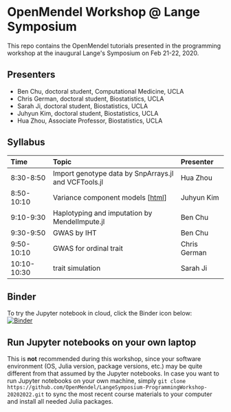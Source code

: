 # OpenMendel Workshop @ Lange Symposium

This repo contains the OpenMendel tutorials presented in the programming workshop at the inaugural Lange's Symposium on Feb 21-22, 2020.

## Presenters

* Ben Chu, doctoral student, Computational Medicine, UCLA  
* Chris German, doctoral student, Biostatistics, UCLA  
* Sarah Ji, doctoral student, Biostatistics, UCLA  
* Juhyun Kim, doctoral student, Biostatistics, UCLA  
* Hua Zhou, Associate Professor, Biostatistics, UCLA  

## Syllabus

| Time | Topic | Presenter |  
|:-----------|:------------|:------------|  
| 8:30-8:50 | Import genotype data by SnpArrays.jl and VCFTools.jl | Hua Zhou |  
| 8:50-10:10 | Variance component models \[[html](./03-varcomp/varcomp.html)\] | Juhyun Kim |  
| 9:10-9:30 | Haplotyping and imputation by MendelImpute.jl | Ben Chu |  
| 9:30-9:50 | GWAS by IHT | Ben Chu |  
| 9:50-10:10 | GWAS for ordinal trait | Chris German |  
| 10:10-10:30 | trait simulation | Sarah Ji |  

## Binder

To try the Jupyter notebook in cloud, click the Binder icon below:  
[![Binder](https://mybinder.org/badge_logo.svg)](https://mybinder.org/v2/gh/OpenMendel/LangeSymposium-ProgrammingWorkshop-20202022.git/master)

## Run Jupyter notebooks on your own laptop

This is **not** recommended during this workshop, since your software environment (OS, Julia version, package versions, etc.) may be quite different from that assumed by the Jupyter notebooks. In case you want to run Jupyter notebooks on your own machine, simply `git clone https://github.com/OpenMendel/LangeSymposium-ProgrammingWorkshop-20202022.git` to sync the most recent course materials to your computer and install all needed Julia packages.

